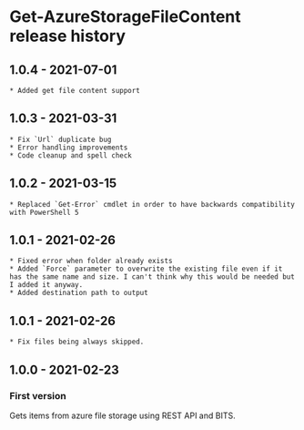 # Get-AzureStorageFileContent release history

## 1.0.4 - 2021-07-01

    * Added get file content support

## 1.0.3 - 2021-03-31

    * Fix `Url` duplicate bug
    * Error handling improvements
    * Code cleanup and spell check

## 1.0.2 - 2021-03-15

    * Replaced `Get-Error` cmdlet in order to have backwards compatibility with PowerShell 5

## 1.0.1 - 2021-02-26

    * Fixed error when folder already exists
    * Added `Force` parameter to overwrite the existing file even if it has the same name and size. I can't think why this would be needed but I added it anyway.
    * Added destination path to output

## 1.0.1 - 2021-02-26

    * Fix files being always skipped.

## 1.0.0 - 2021-02-23

### First version

Gets items from azure file storage using REST API and BITS.
